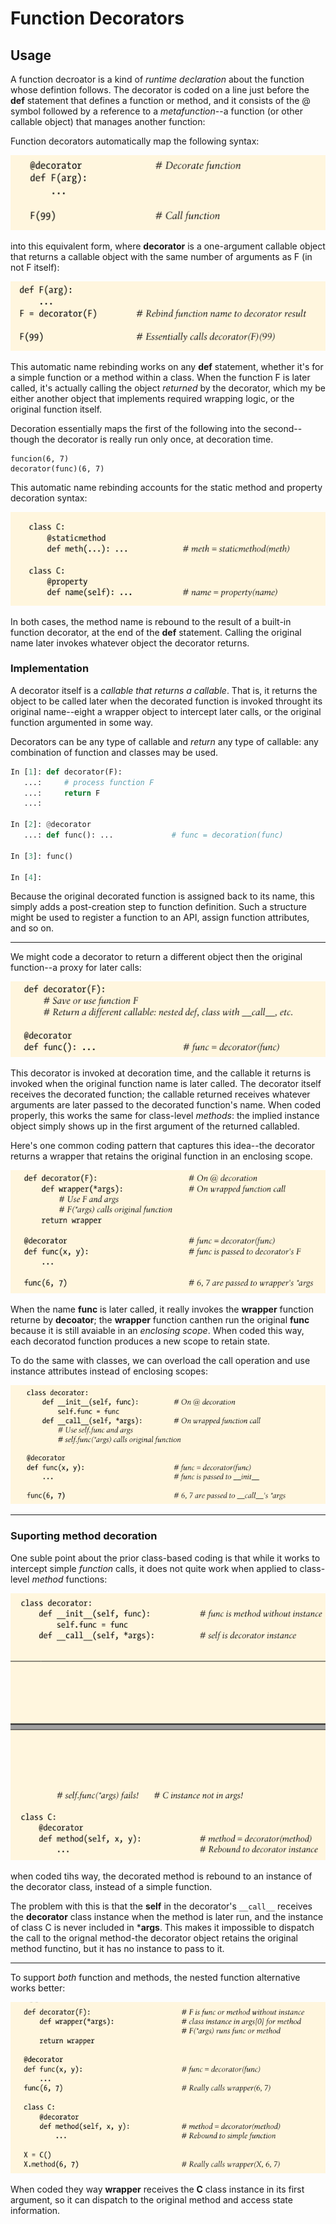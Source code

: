 # Function Decorators

## Usage

A function decroator is a kind of *runtime declaration* about the function whose defintion follows. The decorator is coded on a line just before the **def** statement that defines a function or method, and it consists of the @ symbol followed by a reference to a *metafunction*--a function (or other callable object) that manages another function:

Function decorators automatically map the following syntax:

![decorator 1](asset/101-decorator.png)


into this equivalent form, where **decorator** is a one-argument callable object that returns a callable object with the same number of arguments as F (in not F itself):

![decorator 2](asset/102-decorator.png)

This automatic name rebinding works on any **def** statement, whether it's for a simple function or a method within a class. When the function F is later called, it's actually calling the object *returned* by the decorator, which my be either another object that implements required wrapping logic, or the original function itself.

Decoration essentially maps the first of the following into the second--though the decorator is really run only once, at decoration time.

```
funcion(6, 7)
decorator(func)(6, 7)
```

This automatic name rebinding accounts for the static method and property decoration syntax:


![decorator 3](asset/103-decorator.png)

In both cases, the method name is rebound to the result of a built-in function decorator, at the end of the **def** statement. Calling the original name later invokes whatever object the decorator returns.

### Implementation

A decorator itself is a *callable that returns a callable*. That is, it returns the object to be called later when the decorated function is invoked throught its original name--eight a wrapper object to intercept later calls, or the original function argumented in some way.

Decorators can be any type of callable and *return* any type of callable: any combination of function and classes may be used.

```py
In [1]: def decorator(F):
   ...:     # process function F
   ...:     return F
   ...: 

In [2]: @decorator
   ...: def func(): ...             # func = decoration(func)

In [3]: func()

In [4]: 
```

Because the original decorated function is assigned back to its name, this simply adds a post-creation step to function definition. Such a structure might be used to register a function to an API, assign function attributes, and so on.

----------


We might code a decorator to return a different object then the original function--a proxy for later calls:

![Decorator 4](asset/104-decorator.png)

This decorator is invoked at decoration time, and the callable it returns is invoked when the original function name is later called. The decorator itself receives the decorated function; the callable returned receives whatever arguments are later passed to the decorated function's name. When coded properly, this works the same for class-level *methods*: the implied instance object simply shows up in the first argument of the returned callabled.

Here's one common coding pattern that captures this idea--the decorator returns a wrapper that retains the original function in an enclosing scope.

![decorator 5](asset/105-decorator.png)


When the name **func** is later called, it really invokes the **wrapper** function returne by **decoator**; the **wrapper** function canthen run the original **func** because it is still avaiable in an *enclosing scope*. When coded this way, each decoratod function produces a new scope to retain state.

To do the same with classes, we  can overload the call operation and use instance attributes instead of enclosing scopes:

![decorator 6](asset/106-decorator.png)


----------

### Suporting method decoration

One suble point about the prior class-based coding is that while it works to intercept simple *function* calls, it does not quite work when applied to class-level *method* functions:

![decorator 7](asset/107-decorator.png)

when coded tihs way, the decorated method is rebound to an instance of the decorator class, instead of a simple function.

The problem with this is that the **self** in the decorator's `__call__` receives the **decorator** class instance when the method is later run, and the instance of class C is never included in ***args**. This makes it impossible to dispatch the call to the orignal method-the decorator object retains the original method functino, but it has no instance to pass to it.

----------

To support *both* function and methods, the nested function alternative works better:

![decorator 8](asset/108-decorator.png)

When coded they way **wrapper** receives the **C** class instance in its first argument, so it can dispatch to the original method and access state information.